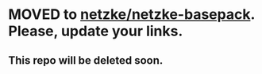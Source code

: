 # MOVED to [netzke/netzke-basepack](https://github.com/netzke/netzke-basepack). Please, update your links.

## This repo will be deleted soon.